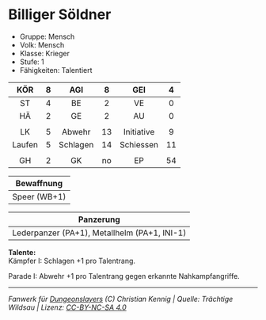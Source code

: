 # Billiger Söldner  
- Gruppe: Mensch  
- Volk: Mensch  
- Klasse: Krieger  
- Stufe: 1  
- Fähigkeiten: Talentiert  


| KÖR | 8 | AGI | 8 | GEI | 4 |
| :-: | :-: | :-: | :-: | :-: | :-: |
| ST | 4 | BE | 2 | VE | 0 |
| HÄ | 2 | GE | 2 | AU | 0 |
|  |
| LK | 5 | Abwehr | 13 | Initiative | 9 |
| Laufen | 5 | Schlagen | 14 | Schiessen | 11 |
|  |
| GH | 2 | GK | no | EP | 54 |

| Bewaffnung |
| --- |
| Speer (WB+1) |


| Panzerung |
| --- |
| Lederpanzer (PA+1), Metallhelm (PA+1, INI-1) |


**Talente:**  
Kämpfer I: Schlagen +1 pro Talentrang.

Parade I: Abwehr +1 pro Talentrang gegen erkannte Nahkampfangriffe.





___
*Fanwerk für [Dungeonslayers](https://www.dungeonslayers.net/) (C) Christian Kennig | Quelle: Trächtige Wildsau | Lizenz: [CC-BY-NC-SA 4.0](https://creativecommons.org/licenses/by-nc-sa/4.0/deed.de)*